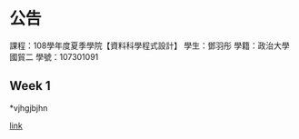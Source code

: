 ﻿# 公告

課程：108學年度夏季學院【資料科學程式設計】 
學生：鄧羽彤 
學籍：政治大學 國貿二 
學號：107301091 

## Week 1
*vjhgjbjhn

[link](google.com)